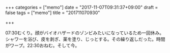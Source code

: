+++
categories = ["memo"]
date = "2017-11-07T09:31:37+09:00"
draft = false
tags = ["memo"]
title = "201711070930"

+++

07:30むくり。顔がバイオハザードのゾンビみたいになっているため一回休み。シャワーを浴び、皮を剥ぎ、薬を塗り、じっとする。その繰り返しだった。時間がワープ。22:30おねむ。そして今。

